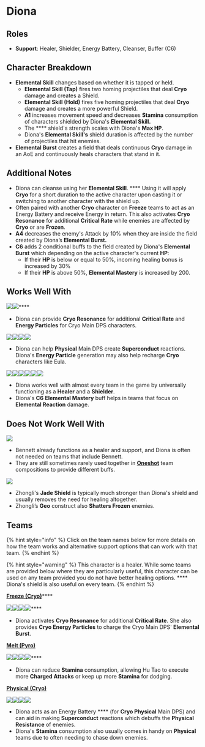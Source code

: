 # Diona

## Roles

* **Support**: Healer, Shielder, Energy Battery, Cleanser, Buffer (C6)

## **Character Breakdown**

* **Elemental Skill** changes based on whether it is tapped or held.
  * **Elemental Skill (Tap)** fires two homing projectiles that deal **Cryo** damage and creates a Shield.
  * **Elemental Skill (Hold)** fires five homing projectiles that deal **Cryo** damage and creates a more powerful Shield.
  * **A1** increases movement speed and decreases **Stamina** consumption of characters shielded by Diona's **Elemental Skill.**
  * The **** shield's strength scales with Diona's **Max HP**.
  * Diona's **Elemental Skill's** shield duration is affected by the number of projectiles that hit enemies.
* **Elemental Burst** creates a field that deals continuous **Cryo** damage in an AoE and continuously heals characters that stand in it.

## **Additional Notes**

* Diona can cleanse using her **Elemental Skill**. **** Using it will apply **Cryo** for a short duration to the active character upon casting it or switching to another character with the shield up.
* Often paired with another **Cryo** character on **Freeze** teams to act as an Energy Battery and receive Energy in return. This also activates **Cryo Resonance** for additional **Critical Rate** while enemies are affected by **Cryo** or are **Frozen**.
* **A4** decreases the enemy's Attack by 10% when they are inside the field created by Diona’s **Elemental Burst.**
* **C6** adds 2 conditional buffs to the field created by Diona's **Elemental Burst** which depending on the active character's current **HP**:
  * If their **HP** is below or equal to 50%, incoming healing bonus is increased by 30%
  * If their **HP** is above 50%, **Elemental Mastery** is increased by 200.

## **Works Well With**

****![](../../.gitbook/assets/UI\_AvatarIcon\_Ayaka.png)****![](../../.gitbook/assets/UI\_AvatarIcon\_Ganyu.png)****

* Diona can provide **Cryo Resonance** for additional **Critical Rate** and **Energy Particles** for Cryo Main DPS characters.

![](../../.gitbook/assets/UI\_AvatarIcon\_Razor.png)![](../../.gitbook/assets/UI\_AvatarIcon\_Eula.png)![](../../.gitbook/assets/UI\_AvatarIcon\_Keqing.png)![](../../.gitbook/assets/UI\_AvatarIcon\_Xinyan.png)

* Diona can help **Physical** Main DPS create **Superconduct** reactions. Diona's **Energy Particle** generation may also help recharge **Cryo** characters like Eula.

![](../../.gitbook/assets/Element\_Anemo.webp)![](../../.gitbook/assets/Element\_Cryo.webp)![](../../.gitbook/assets/Element\_Electro.webp)![](../../.gitbook/assets/Element\_Geo.webp)![](../../.gitbook/assets/Element\_Hydro.webp)![](../../.gitbook/assets/Element\_Pyro.webp)

* Diona works well with almost every team in the game by universally functioning as a **Healer** and a **Shielder**.
* Diona's **C6** **Elemental Mastery** buff helps in teams that focus on **Elemental Reaction** damage.

## **Does Not Work Well With**

****![](../../.gitbook/assets/UI\_AvatarIcon\_Bennett.png)****

* Bennett already functions as a healer and support, and Diona is often not needed on teams that include Bennett.
* They are still sometimes rarely used together in [**Oneshot**](../../teams/oneshot.md) team compositions to provide different buffs.

![](../../.gitbook/assets/UI\_AvatarIcon\_Zhongli.png)

* Zhongli's **Jade Shield** is typically much stronger than Diona's shield and usually removes the need for healing altogether.
* Zhongli’s **Geo** construct also **Shatters Frozen** enemies.

## Teams

{% hint style="info" %}
Click on the team names below for more details on how the team works and alternative support options that can work with that team.
{% endhint %}

{% hint style="warning" %}
This character is a healer. While some teams are provided below where they are particularly useful, this character can be used on any team provided you do not have better healing options. **** Diona's shield is also useful on every team.
{% endhint %}

[**Freeze (Cryo)**](../../teams/freeze.md)****

****![](../../.gitbook/assets/UI\_AvatarIcon\_Ayaka.png)****![](../../.gitbook/assets/UI\_AvatarIcon\_Mona.png)****![](../../.gitbook/assets/UI\_AvatarIcon\_Kazuha.png)****![](../../.gitbook/assets/UI\_AvatarIcon\_Diona.png)****

* Diona activates **Cryo Resonance** for additional **Critical Rate**. She also provides **Cryo Energy Particles** to charge the Cryo Main DPS' **Elemental Burst**.

****[**Melt (Pyro)**](../../teams/melt.md)****

****![](../../.gitbook/assets/UI\_AvatarIcon\_Hutao.png)****![](../../.gitbook/assets/UI\_AvatarIcon\_Kaeya.png)****![](../../.gitbook/assets/UI\_AvatarIcon\_Xingqiu.png)****![](../../.gitbook/assets/UI\_AvatarIcon\_Diona.png)****

* Diona can reduce **Stamina** consumption, allowing Hu Tao to execute more **Charged Attacks** or keep up more **Stamina** for dodging.

****[**Physical (Cryo)**](../../teams/physical.md)****

![](../../.gitbook/assets/UI\_AvatarIcon\_Eula.png)![](../../.gitbook/assets/UI\_AvatarIcon\_Shougun.png)![](../../.gitbook/assets/UI\_AvatarIcon\_Rosaria.png)![](../../.gitbook/assets/UI\_AvatarIcon\_Diona.png)

* Diona acts as an Energy Battery **** (for **Cryo Physical** Main DPS) and can aid in making **Superconduct** reactions which debuffs the **Physical Resistance** of enemies.
* Diona's **Stamina** consumption also usually comes in handy on **Physical** teams due to often needing to chase down enemies.
